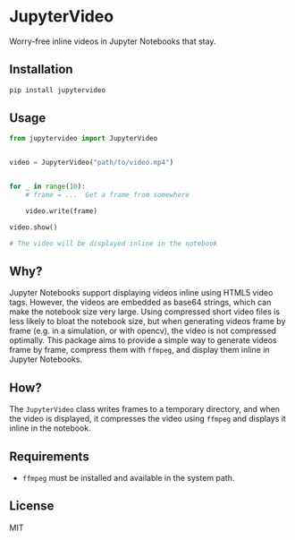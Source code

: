 # JupyterVideo

Worry-free inline videos in Jupyter Notebooks that stay.

## Installation

```bash
pip install jupytervideo
```

## Usage

```python
from jupytervideo import JupyterVideo


video = JupyterVideo("path/to/video.mp4")


for _ in range(10):
    # frame = ...  Get a frame from somewhere

    video.write(frame)

video.show()

# The video will be displayed inline in the notebook
```

## Why?

Jupyter Notebooks support displaying videos inline using HTML5 video tags. However, the videos are embedded as base64 strings, which can make the notebook size very large. Using compressed short video files
is less likely to bloat the notebook size, but when generating videos frame by frame (e.g. in a simulation, or with opencv), the video is not compressed optimally. This package aims to provide a simple way to generate videos frame by frame, compress them with `ffmpeg`, and display them inline in Jupyter Notebooks.

## How?

The `JupyterVideo` class writes frames to a temporary directory, and when the video is displayed, it compresses the video using `ffmpeg` and displays it inline in the notebook.

## Requirements

- `ffmpeg` must be installed and available in the system path.

## License

MIT